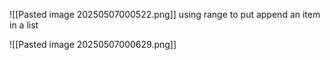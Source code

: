 ![[Pasted image 20250507000522.png]]
using range to put append an item in a list

![[Pasted image 20250507000629.png]]

